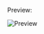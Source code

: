 Preview:

![Preview](https://forum.lastepoch.com/uploads/default/original/2X/1/10fbebad501c7d15068d47632754a7f8be279aa7.png)
